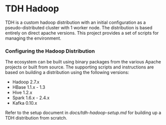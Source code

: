 TDH Hadoop 
===========

  TDH is a custom hadoop distribution with an initial configuration as a
pseudo-distributed cluster with 1 worker node. The distribution is based
entirely on direct apache versions. This project provides a set of scripts
for managing the environment.


### Configuring the Hadoop Distribution

  The ecosystem can be built using binary packages from the various
Apache projects or built from source. The supporting scripts and
instructions are based on building a distribution using the following
versions:

- Hadoop 2.7.x
- HBase  1.1.x - 1.3
- Hive   1.2.x
- Spark  1.6.x - 2.4.x
- Kafka  0.10.x

Refer to the setup document in *docs/tdh-hadoop-setup.md* for building
up a TDH distribution from scratch.
